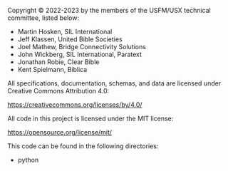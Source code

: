 Copyright © 2022-2023 by the members of the USFM/USX technical committee, listed below:

- Martin Hosken, SIL International
- Jeff Klassen, United Bible Societies
- Joel Mathew, Bridge Connectivity Solutions
- John Wickberg, SIL International, Paratext
- Jonathan Robie, Clear Bible
- Kent Spielmann, Biblica

All specifications, documentation, schemas, and data are licensed under Creative Commons Attribution 4.0:

https://creativecommons.org/licenses/by/4.0/

All code in this project is licensed under the MIT license:

https://opensource.org/license/mit/

This code can be found in the following directories:

- python
